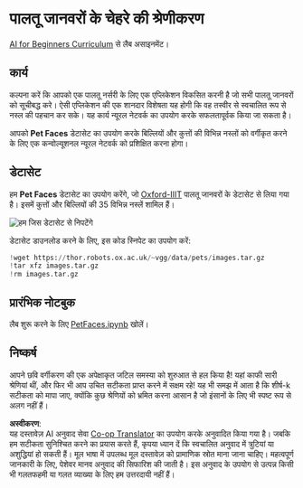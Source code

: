 <!--
CO_OP_TRANSLATOR_METADATA:
{
  "original_hash": "f3d2cee9cb3c52160419e560c57a690e",
  "translation_date": "2025-08-24T09:55:19+00:00",
  "source_file": "lessons/4-ComputerVision/07-ConvNets/lab/README.md",
  "language_code": "hi"
}
-->
# पालतू जानवरों के चेहरे की श्रेणीकरण

[AI for Beginners Curriculum](https://github.com/microsoft/ai-for-beginners) से लैब असाइनमेंट।

## कार्य

कल्पना करें कि आपको एक पालतू नर्सरी के लिए एक एप्लिकेशन विकसित करनी है जो सभी पालतू जानवरों को सूचीबद्ध करे। ऐसी एप्लिकेशन की एक शानदार विशेषता यह होगी कि वह तस्वीर से स्वचालित रूप से नस्ल की पहचान कर सके। यह कार्य न्यूरल नेटवर्क का उपयोग करके सफलतापूर्वक किया जा सकता है।

आपको **Pet Faces** डेटासेट का उपयोग करके बिल्लियों और कुत्तों की विभिन्न नस्लों को वर्गीकृत करने के लिए एक कन्वोल्यूशनल न्यूरल नेटवर्क को प्रशिक्षित करना होगा।

## डेटासेट

हम **Pet Faces** डेटासेट का उपयोग करेंगे, जो [Oxford-IIIT](https://www.robots.ox.ac.uk/~vgg/data/pets/) पालतू जानवरों के डेटासेट से लिया गया है। इसमें कुत्तों और बिल्लियों की 35 विभिन्न नस्लें शामिल हैं।

![हम जिस डेटासेट से निपटेंगे](../../../../../../lessons/4-ComputerVision/07-ConvNets/lab/images/data.png)

डेटासेट डाउनलोड करने के लिए, इस कोड स्निपेट का उपयोग करें:

```python
!wget https://thor.robots.ox.ac.uk/~vgg/data/pets/images.tar.gz
!tar xfz images.tar.gz
!rm images.tar.gz
```

## प्रारंभिक नोटबुक

लैब शुरू करने के लिए [PetFaces.ipynb](../../../../../../lessons/4-ComputerVision/07-ConvNets/lab/PetFaces.ipynb) खोलें।

## निष्कर्ष

आपने छवि वर्गीकरण की एक अपेक्षाकृत जटिल समस्या को शुरुआत से हल किया है! यहां काफी सारी श्रेणियां थीं, और फिर भी आप उचित सटीकता प्राप्त करने में सक्षम रहे! यह भी समझ में आता है कि शीर्ष-k सटीकता को मापा जाए, क्योंकि कुछ श्रेणियों को भ्रमित करना आसान है जो इंसानों के लिए भी स्पष्ट रूप से अलग नहीं हैं।

**अस्वीकरण**:  
यह दस्तावेज़ AI अनुवाद सेवा [Co-op Translator](https://github.com/Azure/co-op-translator) का उपयोग करके अनुवादित किया गया है। जबकि हम सटीकता सुनिश्चित करने का प्रयास करते हैं, कृपया ध्यान दें कि स्वचालित अनुवाद में त्रुटियां या अशुद्धियां हो सकती हैं। मूल भाषा में उपलब्ध मूल दस्तावेज़ को प्रामाणिक स्रोत माना जाना चाहिए। महत्वपूर्ण जानकारी के लिए, पेशेवर मानव अनुवाद की सिफारिश की जाती है। इस अनुवाद के उपयोग से उत्पन्न किसी भी गलतफहमी या गलत व्याख्या के लिए हम उत्तरदायी नहीं हैं।